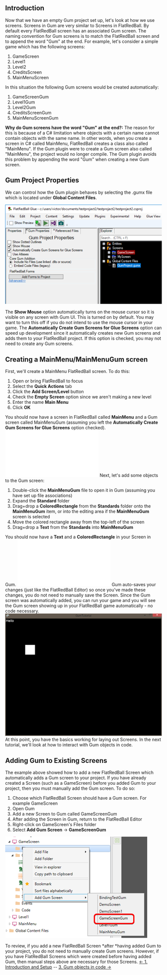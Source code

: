 ## Introduction

Now that we have an empty Gum project set up, let's look at how we use screens. Screens in Gum are very similar to Screens in FlatRedBall. By default every FlatRedBall screen has an associated Gum screen. The naming convention for Gum screens is to match the FlatRedBall screen and to append the word "Gum" at the end. For example, let's consider a simple game which has the following screens:

1.  GameScreen
2.  Level1
3.  Level2
4.  CreditsScreen
5.  MainMenuScreen

In this situation the following Gum screens would be created automatically:

1.  GameScreenGum
2.  Level1Gum
3.  Level2Gum
4.  CreditsScreenGum
5.  MainMenuScreenGum

**Why do Gum screens have the word "Gum" at the end?:** The reason for this is because of a C# limitation where objects with a certain name cannot contain objects with the same name. In other words, when you create a screen in C# called MainMenu, FlatRedBall creates a class also called "MainMenu". If the Gum plugin were to create a Gum screen also called "MainMenu", the project would no longer compile. The Gum plugin avoids this problem by appending the word "Gum" when creating a new Gum screen.

## Gum Project Properties

We can control how the Gum plugin behaves by selecting the .gumx file which is located under **Global Content Files**.

![](/media/2019-03-img_5c78b5c1b4f64.png)

The **Show Mouse** option automatically turns on the mouse cursor so it is visible on any screen with Gum UI. This is turned on by default. You may want to turn this off if you do not intend to use the mouse cursor in your game. The **Automatically Create Gum Screens for Glue Screens** option can speed up development since it automatically creates new Gum screens and adds them to your FlatRedBall project. If this option is checked, you may not need to create any Gum screens.

## Creating a MainMenu/MainMenuGum screen

First, we'll create a MainMenu FlatRedBall screen. To do this:

1.  Open or bring FlatRedBall to focus
2.  Select the **Quick Actions** tab
3.  Click the **Add Screen/Level** button
4.  Check the **Empty Screen** option since we aren't making a new level
5.  Enter the name **Main Menu**
6.  Click **OK**

You should now have a screen in FlatRedBall called **MainMenu** and a Gum screen called MainMenuGum (assuming you left the **Automatically Create Gum Screens for Glue Screens** option checked). [![](/wp-content/uploads/2016/01/2021_March_07_074750.gif.md)](/wp-content/uploads/2016/01/2021_March_07_074750.gif.md) Next, let's add some objects to the Gum screen:

1.  Double-click the **MainMenuGum** file to open it in Gum (assuming you have set up file associations)
2.  Expand the **Standard** folder
3.  Drag+drop a **ColoredRectangle** from the **Standards** folder onto the **MainMenuGum** item, or into the editing area if the **MainMenuGum** screen is selected
4.  Move the colored rectangle away from the top-left of the screen
5.  Drag+drop a **Text** from the **Standards** into **MainMenuGum**

You should now have a **Text** and a **ColoredRectangle** in your Screen in Gum. [![](/wp-content/uploads/2016/01/2021_March_07_072857.gif.md)](/wp-content/uploads/2016/01/2021_March_07_072857.gif.md) Gum auto-saves your changes (just like the FlatRedBall Editor) so once you've made these changes, you do not need to manually save the Screen. Since the Gum screen was automatically added, you can run your game and you will see the Gum screen showing up in your FlatRedBall game automatically - no code necessary. ![GumInFrb1.PNG](/media/migrated_media-GumInFrb1.PNG) At this point, you have the basics working for laying out Screens. In the next tutorial, we'll look at how to interact with Gum objects in code.

## Adding Gum to Existing Screens

The example above showed how to add a new FlatRedBall Screen which automatically adds a Gum screen to your project. If you have already created a Screen (such as a GameScreen) before you added Gum to your project, then you must manually add the Gum screen. To do so:

1.  Choose which FlatRedBall Screen should have a Gum screen. For example GameScreen
2.  Open Gum
3.  Add a new Screen to Gum called GameScreenGum
4.  After adding the Screen in Gum, return to the FlatRedBall Editor
5.  Right-click on GameScreen's Files folder
6.  Select **Add Gum Screen** -\> **GameScreenGum**

![](/media/2023-05-img_646f4adbedd07.png)

To review, if you add a new FlatRedBall Screen *after *having added Gum to your project, you do not need to manually create Gum screens. However, if you have FlatRedBall Screens which were created before having added Gum, then manual steps above are necessary for those Screens. [\<- 1. Introduction and Setup](/documentation/tools/gum/gum-tutorials/tutorials-gum-introduction-and-setup.md) -- [3. Gum objects in code -\>](/documentation/tools/gum/gum-tutorials/tutorials-gum-gum-objects-in-code.md)
